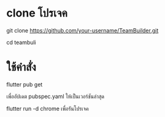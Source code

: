 
# clone โปรเจค

git clone https://github.com/your-username/TeamBuilder.git

cd teambuli 

# ใช้คำสั่ง
flutter pub get 

เพื่ออัปเดต pubspec.yaml ให้เป็นเวอร์ชันล่าสุด

flutter run -d chrome เพื่อรันโปรเจค



